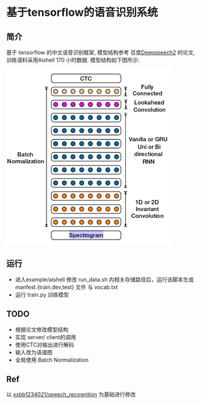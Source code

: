 # 基于tensorflow的语音识别系统
## 简介
基于 tensorflow 的中文语音识别框架, 模型结构参考 百度[Deepspeech2](http://proceedings.mlr.press/v48/amodei16.pdf) 的论文,训练语料采用Aishell 170 小时数据. 模型结构如下图所示:

![](img/arc.png)


## 运行
* 进入example/aishell 修改 run_data.sh 内相关存储路径后，运行该脚本生成 manfest.{train,dev,test} 文件 与 vocab.txt
* 运行 train.py 训练模型

## TODO
* 根据论文修改模型结构  
* 实现 server/ client的调用  
* 使用CTC对输出进行解码  
* 输入改为语谱图 
* 全局使用 Batch Normalization

## Ref
以 [xxbb1234021/speech_recognition](https://github.com/xxbb1234021/speech_recognition) 为基础进行修改
